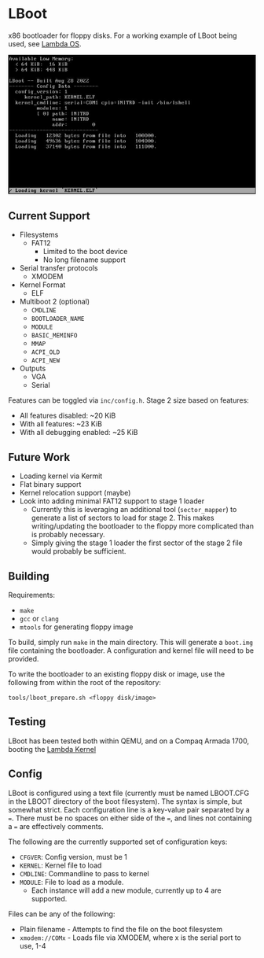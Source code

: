 LBoot
=====

x86 bootloader for floppy disks. For a working example of LBoot being used, see
[Lambda OS](https://github.com/farlepet/lambda-os).

![Screenshot of LBoot boot loading kernel](docs/lboot.jpg)

Current Support
---------------

 - Filesystems
   - FAT12
     - Limited to the boot device
     - No long filename support
 - Serial transfer protocols
   - XMODEM
 - Kernel Format
   - ELF
 - Multiboot 2 (optional)
   - `CMDLINE`
   - `BOOTLOADER_NAME`
   - `MODULE`
   - `BASIC_MEMINFO`
   - `MMAP`
   - `ACPI_OLD`
   - `ACPI_NEW`
 - Outputs
   - VGA
   - Serial

Features can be toggled via `inc/config.h`. Stage 2 size based on features:
 - All features disabled:      ~20 KiB
 - With all features:          ~23 KiB
 - With all debugging enabled: ~25 KiB

Future Work
-----------

 - Loading kernel via Kermit
 - Flat binary support
 - Kernel relocation support (maybe)
 - Look into adding minimal FAT12 support to stage 1 loader
   - Currently this is leveraging an additional tool (`sector_mapper`) to
     generate a list of sectors to load for stage 2. This makes writing/updating
     the bootloader to the floppy more complicated than is probably necessary.
   - Simply giving the stage 1 loader the first sector of the stage 2 file
     would probably be sufficient.

Building
--------

Requirements:
 - `make`
 - `gcc` or `clang`
 - `mtools` for generating floppy image

To build, simply run `make` in the main directory. This will generate a `boot.img`
file containing the bootloader. A configuration and kernel file will need to be
provided.

To write the bootloader to an existing floppy disk or image, use the following from
within the root of the repository:
```
tools/lboot_prepare.sh <floppy disk/image>
```

Testing
-------

LBoot has been tested both within QEMU, and on a Compaq Armada 1700, booting the
[Lambda Kernel](https://github.com/farlepet/lambda-kern)

Config
------

LBoot is configured using a text file (currently must be named LBOOT.CFG in the
LBOOT directory of the boot filesystem). The syntax is simple, but somewhat
strict. Each configuration line is a key-value pair separated by a `=`. There
must be no spaces on either side of the `=`, and lines not containing a `=` are
effectively comments.

The following are the currently supported set of configuration keys:
 - `CFGVER`: Config version, must be 1
 - `KERNEL`: Kernel file to load
 - `CMDLINE`: Commandline to pass to kernel
 - `MODULE`: File to load as a module.
   - Each instance will add a new module, currently up to 4 are supported.

Files can be any of the following:
 - Plain filename - Attempts to find the file on the boot filesystem
 - `xmodem://COMx` - Loads file via XMODEM, where x is the serial port to use, 1-4

